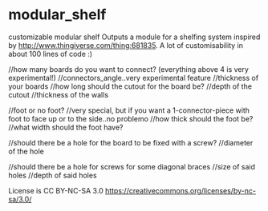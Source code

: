 # modular_shelf
customizable modular shelf
Outputs a module for a shelfing system inspired by http://www.thingiverse.com/thing:681835.
A lot of customisability in about 100 lines of code :)

//how many boards do you want to connect? (everything above 4 is very experimental!)
//connectors_angle..very experimental feature
//thickness of your boards
//how long should the cutout for the board be?
//depth of the cutout
//thickness of the walls

//foot or no foot?
//very special, but if you want a 1-connector-piece with foot to face up or to the side..no problemo
//how thick should the foot be?
//what width should the foot have?

//should there be a hole for the board to be fixed with a screw? 
//diameter of the hole
    
//should there be a hole for screws for some diagonal braces
//size of said holes 
//depth of said holes


License is CC BY-NC-SA 3.0 https://creativecommons.org/licenses/by-nc-sa/3.0/
